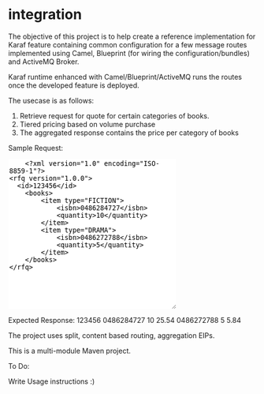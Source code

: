 integration
===========

The objective of this project is to help create a reference implementation for Karaf feature containing common configuration for a few message routes implemented using Camel, Blueprint (for wiring the configuration/bundles) and ActiveMQ Broker.

Karaf runtime enhanced with Camel/Blueprint/ActiveMQ runs the routes once the developed feature is deployed. 

The usecase is as follows:

1. Retrieve request for quote for certain categories of books.
2. Tiered pricing based on volume purchase
3. The aggregated response contains the price per category of books

Sample Request:
<textarea rows="20" cols="40" style="border:none;">
    <?xml version="1.0" encoding="ISO-8859-1"?>
<rfq version="1.0.0">
  <id>123456</id>
	<books>
		<item type="FICTION">
			<isbn>0486284727</isbn>
			<quantity>10</quantity>
		</item>
		<item type="DRAMA">
			<isbn>0486272788</isbn>
			<quantity>5</quantity>
		</item>
	</books>
</rfq>
</textarea>
Expected Response:
<rfq version="1.0.0">
  <id>123456</id>
  <books>
    <item type="FICTION">
      <isbn>0486284727</isbn>
      <quantity>10</quantity>
      <cost>25.54</cost>
    </item>
    <item type="DRAMA">
      <isbn>0486272788</isbn>
      <quantity>5</quantity>
      <cost>5.84</cost>
    </item>
  </books>
</rfq>

The project uses split, content based routing, aggregation EIPs.

This is a multi-module Maven project. 

To Do:

Write Usage instructions :) 
